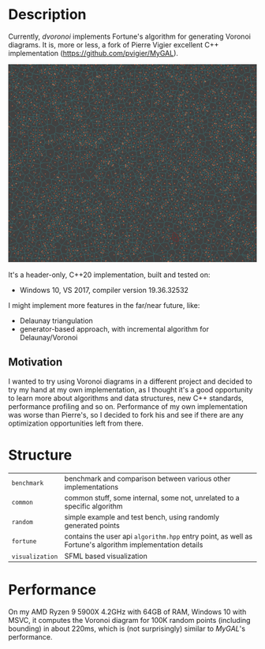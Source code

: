 # Description
Currently, *dvoronoi* implements Fortune's algorithm for generating Voronoi diagrams. It is, more or less, a fork of Pierre Vigier excellent C++ implementation (https://github.com/pvigier/MyGAL).

![dvoronoi example](./images/dvoronoi_20230712_01.png)

It's a header-only, C++20 implementation, built and tested on:
- Windows 10, VS 2017, compiler version 19.36.32532

I might implement more features in the far/near future, like:
- Delaunay triangulation
- generator-based approach, with incremental algorithm for Delaunay/Voronoi

## Motivation
I wanted to try using Voronoi diagrams in a different project and decided to try my hand at my own implementation, as I thought it's a good opportunity to learn more about algorithms and data structures, new C++ standards, performance profiling and so on.
Performance of my own implementation was worse than Pierre's, so I decided to fork his and see if there are any optimization opportunities left from there.

# Structure

|                 |                                                                                                            |
|-----------------|------------------------------------------------------------------------------------------------------------|
| `benchmark`     | benchmark and comparison between various other implementations                                             |
| `common`        | common stuff, some internal, some not, unrelated to a specific algorithm                                   |
| `random`        | simple example and test bench, using randomly generated points                                             |
| `fortune`       | contains the user api `algorithm.hpp` entry point, as well as Fortune's algorithm implementation details |
| `visualization` | SFML based visualization                                                                                   |
 
# Performance
On my AMD Ryzen 9 5900X 4.2GHz with 64GB of RAM, Windows 10 with MSVC, it computes the Voronoi diagram for 100K random points (including bounding) in about 220ms, which is (not surprisingly) similar to *MyGAL*'s performance.
